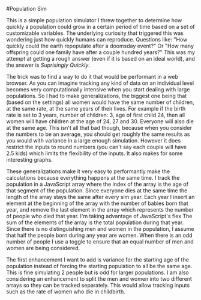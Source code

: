 #Population Sim 

This is a simple population simulator I threw together to determine how quickly a population could grow in a certain period of time based on a set of customizable variables.  The underlying curiosity that triggered this was wondering just how quickly humans can reproduce. Questions like: "How quickly could the earth repopulate after a doomsday event?" Or "How many offspring could one family have after a couple hundred years?"  This was my attempt at getting a rough answer (even if it is based on an ideal world), and the answer is *Suprisingly Quickly*.

The trick was to find a way to do it that would be performant in a web browser.  As you can imagine tracking any kind of data on an individual level becomes very computationally intensive when you start dealing with large populations.  So I had to make generalizations, the biggest one being that (based on the settings) all women would have the same number of children, at the same rate, at the same years of their lives.  For example if the birth rate is set to 3 years, number of children: 3, age of first child 24, then all women will have children at the age of 24, 27 and 30.  Everyone will also die at the same age.  This isn't all that bad though, because when you consider the numbers to be an average, you should get roughly the same results as you would with variance in a large enough simulation.  However it does restrict the inputs to round numbers (you can't say each couple will have 2.5 kids) which limits the flexibility of the inputs. It also makes for some interesting graphs. 

These generalizations make it very easy to performantly make the calculations because everything happens at the same time.  I track the population in a JavaScript array where the index of the array is the age of that segment of the population.  Since everyone dies at the same time the length of the array stays the same after every sim year.  Each year I insert an element at the beginning of the array with the number of babies born that year, and remove the last element in the array which represents the number of people who died that year.  I'm taking advantage of JavaScript's flex The sum of the elements of the array is the total population during that year.  Since there is no distinguishing men and women in the population, I assume that half the people born during any year are women.  When there is an odd number of people I use a toggle to ensure that an equal number of men and women are being considered.  

The first enhancement I want to add is variance for the starting age of the population instead of forcing the starting population to all be the same age.  This is fine simulating 2 people but is odd for larger populations.  I am also considering an enhancement to split the men and women into two different arrays so they can be tracked separately.  This would allow tracking inputs such as the rate of women who die in childbirth.
